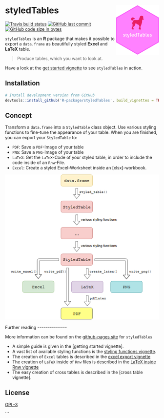 
styledTables <img src="man/figures/logo.png" align="right" alt="" width=140 height=162 />
=========================================================================================

<!-- badges: start -->
[![Travis build status](https://travis-ci.org/R-package/styledTables.svg?branch=master)](https://travis-ci.org/R-package/styledTables) [![GitHub last commit](https://img.shields.io/github/last-commit/R-package/styledTables.svg?logo=github)](https://github.com/R-package/styledTables/commits/master) [![GitHub code size in bytes](https://img.shields.io/github/languages/code-size/R-package/styledTables.svg?logo=github)](https://github.com/R-package/styledTables)

`styledTables` is an **R** package that makes it possible to export a `data.frame` as beautifully styled **Excel** and **LaTeX** table.

> Produce tables, which you want to look at.

Have a look at the [get started vignette](https://R-package.github.io/styledTables/articles/styledTables.html) to see `styledTables` in action.

Installation
------------

``` r
# Install development version from GitHub
devtools::install_github('R-package/styledTables', build_vignettes = TRUE)
```

Concept
-------

Transform a `data.frame` into a `StyledTable` class object. Use various styling functions to fine-tune the appearance of your table. When you are finished, you can export your `StyledTable` to:

-   `PDF`: Save a `PDF`-Image of your table
-   `PNG`: Save a `PNG`-Image of your table
-   `LaTeX`: Get the `LaTeX`-Code of your styled table, in order to include the code inside of an `Rnw`-File.
-   `Excel`: Create a styled Excel-Worksheet inside an \[xlsx\]-workbook.

<p>
<img src="man/figures/st_flowchart.png">
</p>
Further reading
---------------

More information can be found on the [github-pages site](https://R-package.github.io/styledTables) for `styledTables`

-   A simple guide is given in the \[getting started vignette\].
-   A vast list of available styling functions is the [styling functions vignette](https://R-package.github.io/styledTables/articles/styling_functions.html).
-   The creation of `Excel` tables is described in the [excel export vignette](https://R-package.github.io/styledTables/articles/excel_export.html)
-   The creation of `LaTeX` inside of `Rnw` files is described in the [LaTeX inside Rnw vignette](https://R-package.github.io/styledTables/articles/latex_inside_rnw.html)
-   The easy creation of cross tables is described in the \[cross table vignette\].

License
-------

[GPL-3](https://R-package.github.io/styledTables/LICENSE)

\`\`\`
